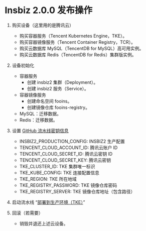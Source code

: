 # Insbiz 2.0.0 发布操作

1. 购买设备（这里用的是腾讯云）

   - 购买容器服务（Tencent Kubernetes Engine，TKE）。
   - 购买容器镜像服务（Tencent Container Registry，TCR）。
   - 购买云数据库 MySQL（TencentDB for MySQL）高可用实例。
   - 购买云数据库 Redis（TencentDB for Redis）集群版实例。

2. 设备初始化

   - 容器服务
     - 创建 insbiz2 集群（Deployment）。
     - 创建 insbiz2 服务（Service）。
   - 容器镜像服务
     - 创建命名空间 fooins。
     - 创建镜像仓库 fooins-registry。
   - MySQL：迁移数据。
   - Redis：迁移数据。

3. 设置 [GitHub 流水线密钥信息](https://github.com/organizations/fooins/settings/secrets/actions)

   - INSBIZ2_PRODUCTION_CONFIG: INSBIZ2 生产配置
   - TENCENT_CLOUD_ACCOUNT_ID: 腾讯云账户 ID
   - TENCENT_CLOUD_SECRET_ID: 腾讯云密钥 ID
   - TENCENT_CLOUD_SECRET_KEY: 腾讯云密钥
   - TKE_CLUSTER_ID: TKE 集群唯一标识
   - TKE_KUBE_CONFIG: TKE 连接配置信息
   - TKE_REGION: TKE 所在地域
   - TKE_REGISTRY_PASSWORD: TKE 镜像仓库密码
   - TKE_REGISTRY_SERVER: TKE 镜像仓库地址（包含路径）

4. 启动流水线 “[部署到生产环境（TKE）](https://github.com/fooins/insbiz2/actions/workflows/deploy-to-prod-tke.yaml)”

5. 回滚（若需要）

   - 销毁并退还上述云设备。
